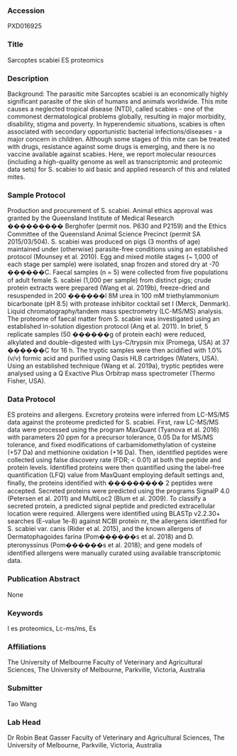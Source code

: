 ### Accession
PXD016925

### Title
Sarcoptes scabiei ES proteomics

### Description
Background: The parasitic mite Sarcoptes scabiei is an economically highly significant parasite of the skin of humans and animals worldwide. This mite causes a neglected tropical disease (NTD), called scabies - one of the commonest dermatological problems globally, resulting in major morbidity, disability, stigma and poverty. In hyperendemic situations, scabies is often associated with secondary opportunistic bacterial infections/diseases - a major concern in children. Although some stages of this mite can be treated with drugs, resistance against some drugs is emerging, and there is no vaccine available against scabies. Here, we report molecular resources (including a high-quality genome as well as transcriptomic and proteomic data sets) for S. scabiei to aid basic and applied research of this and related mites.

### Sample Protocol
Production and procurement of S. scabiei. Animal ethics approval was granted by the Queensland Institute of Medical Research ��������� Berghofer (permit nos. P630 and P2159) and the Ethics Committee of the Queensland Animal Science Precinct (permit SA 2015/03/504). S. scabiei was produced on pigs (3 months of age) maintained under (otherwise) parasite-free conditions using an established protocol (Mounsey et al. 2010). Egg and mixed motile stages (~ 1,000 of each stage per sample) were isolated, snap frozen and stored dry at -70 ������C. Faecal samples (n = 5) were collected from five populations of adult female S. scabiei (1,000 per sample) from distinct pigs; crude protein extracts were prepared (Wang et al. 2019b), freeze-dried and resuspended in 200 ������l 8M urea in 100 mM triethylammonium bicarbonate (pH 8.5) with protease inhibitor cocktail set I (Merck, Denmark).  Liquid chromatography/tandem mass spectrometry (LC-MS/MS) analysis. The proteome of faecal matter from S. scabiei was investigated using an established in-solution digestion protocol (Ang et al. 2011). In brief, 5 replicate samples (50 ������g of protein each) were reduced, alkylated and double-digested with Lys-C/trypsin mix (Promega, USA) at 37 ������C for 16 h. The tryptic samples were then acidified with 1.0% (v/v) formic acid and purified using Oasis HLB cartridges (Waters, USA). Using an established technique (Wang et al. 2019a), tryptic peptides were analysed using a Q Exactive Plus Orbitrap mass spectrometer (Thermo Fisher, USA).

### Data Protocol
ES proteins and allergens. Excretory proteins were inferred from LC-MS/MS data against the proteome predicted for S. scabiei. First, raw LC-MS/MS data were processed using the program MaxQuant (Tyanova et al. 2016) with parameters 20 ppm for a precursor tolerance, 0.05 Da for MS/MS tolerance, and fixed modifications of carbamidomethylation of cysteine (+57 Da) and methionine oxidation (+16 Da). Then, identified peptides were collected using false discovery rate (FDR; < 0.01) at both the peptide and protein levels. Identified proteins were then quantified using the label-free quantification (LFQ) value from MaxQuant employing default settings and, finally, the proteins identified with ��������� 2 peptides were accepted.  Secreted proteins were predicted using the programs SignalP 4.0 (Petersen et al. 2011) and MultiLoc2 (Blum et al. 2009). To classify a secreted protein, a predicted signal peptide and predicted extracellular location were required. Allergens were identified using BLASTp v2.2.30+ searches (E-value 1e-8) against NCBI protein nr, the allergens identified for S. scabiei var. canis (Rider et al. 2015), and the known allergens of Dermatophagoides farina (Pom������s et al. 2018)  and D. pteronyssinus (Pom������s et al. 2018); and gene models of identified allergens were manually curated using available transcriptomic data.

### Publication Abstract
None

### Keywords
I es proteomics, Lc-ms/ms, Es

### Affiliations
The University of Melbourne
Faculty of Veterinary and Agricultural Sciences, The University of Melbourne, Parkville, Victoria, Australia

### Submitter
Tao Wang

### Lab Head
Dr Robin Beat Gasser
Faculty of Veterinary and Agricultural Sciences, The University of Melbourne, Parkville, Victoria, Australia


